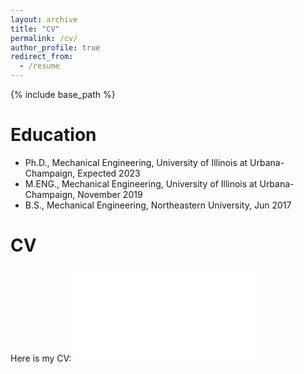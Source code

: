 ```yaml
---
layout: archive
title: "CV"
permalink: /cv/
author_profile: true
redirect_from:
  - /resume
---
```


{% include base_path %}

Education
======
* Ph.D., Mechanical Engineering, University of Illinois at Urbana-Champaign, Expected 2023
* M.ENG., Mechanical Engineering, University of Illinois at Urbana-Champaign, November 2019
* B.S., Mechanical Engineering, Northeastern University,  Jun 2017


<!-- Industry experience
======
* Research Intern in Deep Learning and Computer Vision 2021
* Research Intern in Deep Learning and Computer Vision 2022 -->

CV
======
Here is my CV: <embed src="/blog/images/xxx.pdf" type="application/pdf">
<!-- Skills
======
* Skill 1
* Skill 2
  * Sub-skill 2.1
  * Sub-skill 2.2
  * Sub-skill 2.3
* Skill 3

Publications
======
  <ul>{% for post in site.publications %}
    {% include archive-single-cv.html %}
  {% endfor %}</ul>
  
Talks
======
  <ul>{% for post in site.talks %}
    {% include archive-single-talk-cv.html %}
  {% endfor %}</ul>
  
Teaching
======
  <ul>{% for post in site.teaching %}
    {% include archive-single-cv.html %}
  {% endfor %}</ul>
  
Service and leadership
======
* Currently signed in to 43 different slack teams -->
